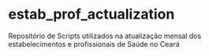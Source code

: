 # estab_prof_actualization
Repositório de Scripts utilizados na atualização mensal dos estabelecimentos e profissionais de Saúde no Ceará
